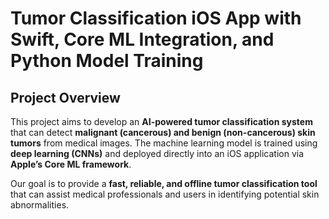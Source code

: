 # Tumor Classification iOS App with Swift, Core ML Integration, and Python Model Training

## Project Overview
This project aims to develop an **AI-powered tumor classification system** that can detect **malignant (cancerous) and benign (non-cancerous) skin tumors** from medical images. The machine learning model is trained using **deep learning (CNNs)** and deployed directly into an iOS application via **Apple’s Core ML framework**.

Our goal is to provide a **fast, reliable, and offline tumor classification tool** that can assist medical professionals and users in identifying potential skin abnormalities.
